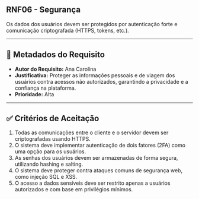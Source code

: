 ## RNF06 - Segurança

Os dados dos usuários devem ser protegidos por autenticação forte e comunicação criptografada (HTTPS, tokens, etc.).

---
## 📄 Metadados do Requisito
- **Autor do Requisito:** Ana Carolina
- **Justificativa:** Proteger as informações pessoais e de viagem dos usuários contra acessos não autorizados, garantindo a privacidade e a confiança na plataforma.
- **Prioridade:** Alta

---
## ✅ Critérios de Aceitação
1. Todas as comunicações entre o cliente e o servidor devem ser criptografadas usando HTTPS.
2. O sistema deve implementar autenticação de dois fatores (2FA) como uma opção para os usuários.
3. As senhas dos usuários devem ser armazenadas de forma segura, utilizando hashing e salting.
4. O sistema deve proteger contra ataques comuns de segurança web, como injeção SQL e XSS.
5. O acesso a dados sensíveis deve ser restrito apenas a usuários autorizados e com base em privilégios mínimos.
